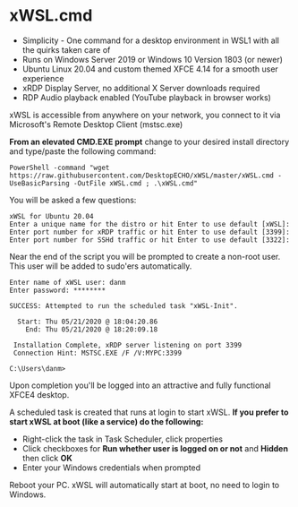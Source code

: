 # xWSL.cmd

- Simplicity - One command for a desktop environment in WSL1 with all the quirks taken care of
- Runs on Windows Server 2019 or Windows 10 Version 1803 (or newer)
- Ubuntu Linux 20.04 and custom themed XFCE 4.14 for a smooth user experience
- xRDP Display Server, no additional X Server downloads required
- RDP Audio playback enabled (YouTube playback in browser works)

xWSL is accessible from anywhere on your network, you connect to it via Microsoft's Remote Desktop Client (mstsc.exe)

**From an elevated CMD.EXE prompt** change to your desired install directory and type/paste the following command:

```
PowerShell -command "wget https://raw.githubusercontent.com/DesktopECHO/xWSL/master/xWSL.cmd -UseBasicParsing -OutFile xWSL.cmd ; .\xWSL.cmd"
```

You will be asked a few questions:

```
xWSL for Ubuntu 20.04  
Enter a unique name for the distro or hit Enter to use default [xWSL]: 
Enter port number for xRDP traffic or hit Enter to use default [3399]: 
Enter port number for SSHd traffic or hit Enter to use default [3322]: 
```

Near the end of the script you will be prompted to create a non-root user.  This user will be added to sudo'ers automatically.

```
Enter name of xWSL user: danm
Enter password: ********

SUCCESS: Attempted to run the scheduled task "xWSL-Init".

  Start: Thu 05/21/2020 @ 18:04:20.86
    End: Thu 05/21/2020 @ 18:20:09.18

 Installation Complete, xRDP server listening on port 3399
 Connection Hint: MSTSC.EXE /F /V:MYPC:3399

C:\Users\danm>
```

Upon completion you'll be logged into an attractive and fully functional XFCE4 desktop.

A scheduled task is created that runs at login to start xWSL.  **If you prefer to start xWSL at boot (like a service) do the following:**

- Right-click the task in Task Scheduler, click properties
- Click checkboxes for **Run whether user is logged on or not** and **Hidden** then click **OK**
- Enter your Windows credentials when prompted

Reboot your PC.  xWSL will automatically start at boot, no need to login to Windows.
